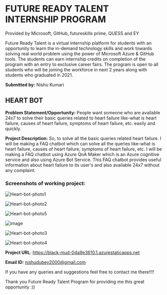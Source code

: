 # FUTURE READY TALENT INTERNSHIP PROGRAM

Provided by Microsoft, GitHub, futureskills prime, QUESS and EY

Future Ready Talent is a virtual internship platform for students with an opportunity to learn the in-demand technology skills and work towards solving real world problem using the power of Microsoft Azure & GitHub tools. The students can earn internship credits on completion of the program with an entry to exclusive career fairs.
The program is open to all students who will be joining the workforce in next 2 years along with students who graduated in 2021.

**Submitted by:**
Nishu Kumari

## HEART BOT

**Problem Statement/Opportunity:**
People want someone who are available 24x7 to solve their basic queries related to heart failure like-what is heart failure, 
causes of heart failure, symptoms of heart failure, etc. easily and quickly.

**Project Description:**
So, to solve all the basic queries related heart failure. I will be making a FAQ chatbot which can solve all the queries like-what is heart failure, causes of heart failure, symptoms of heart failure, etc. I will be making a FAQ chatbot using Azure QnA Maker which is an Azure cognitive service and also using Azure Bot Service. This FAQ chatbot provides
useful information about heart failure to its user's and also available 24x7 without any complaint. 

### Screenshots of working project:
![Heart-bot-photo1](https://user-images.githubusercontent.com/91931786/154797208-79fa1acd-f349-4d91-b6a7-0fa6aec1a963.PNG)

![Heart-bot-photo2](https://user-images.githubusercontent.com/91931786/154797300-6e61a3ec-d296-455a-8660-7e0123e27741.PNG)

![Heart-bot-photo5](https://user-images.githubusercontent.com/91931786/154797549-b4316971-1ef4-4d63-8e30-242deb04af49.PNG)

![image](https://user-images.githubusercontent.com/91931786/154798771-f6344363-c8a7-4648-ab3a-efc68540a2b8.png)

![Heart-bot-photo3](https://user-images.githubusercontent.com/91931786/154797376-04ece633-32ee-4bf3-b557-4955b5b373f1.PNG)

![Heart-bot-photo4](https://user-images.githubusercontent.com/91931786/154797402-e972965c-c265-4b2f-9947-410b1fb0994a.PNG)




**Project URL**: https://black-mud-04a9e3610.1.azurestaticapps.net

 **Email ID:**
 nishudubey2000@gmail.com
 
 If you have any queries and suggestions feel free to contact me there!!!!
 
 Thank you Future Ready Talent Program for providing me this great opportunity :))
